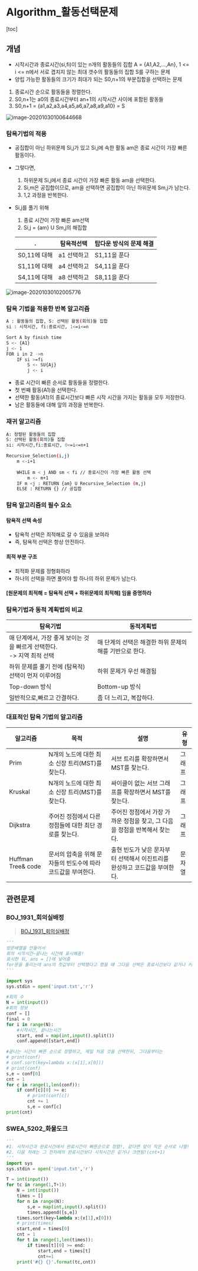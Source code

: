 # Algorithm_활동선택문제

[toc]

## 개념

- 시작시간과 종료시간(si,fi)이 있는 n개의 활동들의 집합 A = {A1,A2,...,An}, 1 <= i <= n에서 서로 겹치지 않는 최대 갯수의 활동들의 집합 S를 구하는 문제
- 양립 가능한 활동들의 크기가 최대가 되는 S0,n+1의 부분집합을 선택하는 문제

1. 종료시간 순으로 활동들을 정렬한다.
2. S0,n+1는 a0의 종료시간부터 an+1의 시작시간 사이에 포함된 활동들
3. S0,n+1 = {a1,a2,a3,a4,a5,a6,a7,a8,a9,a10} = S

![image-20201030100644668](Algorithm_활동선택문제.assets/image-20201030100644668.png)



### 탐욕기법의 적용

- 공집합이 아닌 하위문제 Si,j가 있고 Si,j에 속한 활동 am은 종료 시간이 가장 빠른 활동이다.

- 그렇다면,

  1. 하위문제 Si,j에서 종료 시간이 가장 빠른 활동 am을 선택한다.
  2. Si,m은 공집합이므로, am을 선택하면 공집합이 아닌 하위문제 Sm,j가 남는다.
  3. 1,2 과정을 반복한다.

- Si,j를 풀기 위해

  1. 종료 시간이 가장 빠른 am선택
  2. Si,j = {am} U Sm,j의 해집합

  | .            | 탐욕적선택  | 탑다운 방식의 문제 해결 |
  | ------------ | ----------- | ----------------------- |
  | S0,11에 대해 | a1 선택하고 | S1,11을 푼다            |
  | S1,11에 대해 | a4 선택하고 | S4,11을 푼다            |
  | S4,11에 대해 | a8 선택하고 | S8,11을 푼다            |

![image-20201030102005776](Algorithm_활동선택문제.assets/image-20201030102005776.png)



### 탐욕 기법을 적용한 반복 알고리즘

```sh
A : 활동들의 집합, S: 선택된 활동(회의)들 집합
si : 시작시간, fi:종료시간, 1<=i<=n

Sort A by finish time
S <- {A1}
j <- 1
FOR i in 2 ->n
	IF si >=fi
		S <- SU{Aj}
		j <- i
```

- 종료 시간이 빠른 순서로 활동들을 정렬한다.
- 첫 번째 활동(A1)을 선택한다.
- 선택한 활동(A1)의 종료시간보다 빠른 시작 시간을 가지는 활동을 모두 저장한다.
- 남은 활동들에 대해 앞의 과정을 반복한다.



### 재귀 알고리즘

```sh
A: 정렬된 활동들의 집합
S: 선택된 활동(회의)들 집합
si: 시작시간,fi:종료시간, 0<=i<=n+1

Recursive_Selection(i,j)
	m <-i+1
	
	WHILE m < j AND sm < fi // 종료시간이 가장 빠른 활동 선택
		m <- m+1
	IF m <j : RETURN {am} U Recursive_Selection (m,j)
	ELSE : RETURN {} // 공집합
```



### 탐욕 알고리즘의 필수 요소

#### 탐욕적 선택 속성

- 탐욕적 선택은 최적해로 갈 수 있음을 보여라
- 즉, 탐욕적 선택은 항상 안전하다.



#### 최적 부분 구조

- 최적화 문제를 정형화하라
- 하나의 선택을 하면 풀어야 할 하나의 하위 문제가 남는다.



#### **[원문제의 최적해 = 탐욕적 선택 + 하위문제의 최적해] 임을 증명하라**



### 탐욕기법과 동적 계획법의 비교

| 탐욕기법                                                     | 동적계획법                                              |
| ------------------------------------------------------------ | ------------------------------------------------------- |
| 매 단계에서, 가장 좋게 보이는 것을 빠르게 선택한다.<br />-> 지역 최적 선택 | 매 단계의 선택은 해결한 하위 문제의 해를 기반으로 한다. |
| 하위 문제를 풀기 전에 (탐욕적) 선택이 먼저 이루어짐          | 하위 문제가 우선 해결됨                                 |
| Top-down 방식                                                | Bottom-up 방식                                          |
| 일반적으로,빠르고 간결하다.                                  | 좀 더 느리고, 복잡하다.                                 |



### 대표적인 탐욕 기법의 알고리즘

| 알고리즘           | 목적                                                         | 설명                                                         | 유형   |
| ------------------ | ------------------------------------------------------------ | ------------------------------------------------------------ | ------ |
| Prim               | N개의 노드에 대한 최소 신장 트리(MST)를 찾는다.              | 서브 트리를 확장하면서 MST를 찾는다.                         | 그래프 |
| Kruskal            | N개의 노드에 대한 최소 신장 트리(MST)를 찾는다.              | 싸이클이 없는 서브 그래프를 확장하면서 MST를 찾는다.         | 그래프 |
| Dijkstra           | 주어진 정점에서 다른 정점들에 대한 최단 경로를 찾는다.       | 주어진 정점에서 가장 가까운 정점을 찾고, 그 다음을 정점을 반복해서 찾는다. | 그래프 |
| Huffman Tree& code | 문서의 압축을 위해 문자들의 빈도수에 따라 코드값을 부여한다. | 출현 빈도가 낮은 문자부터 선택해서 이진트리를 완성하고 코드값을 부여한다. | 문자열 |







## 관련문제

### BOJ_1931_회의실배정

> [BOJ_1931_회의실배정](https://www.acmicpc.net/problem/1931)

```python
'''
방문배열을 만들어서
회의 시작시간~끝나는 시간에 표시해줌!
표시한 뒤, ans = []에 넣어줌
for문을 돌리는데 ans의 첫값부터 선택했다고 했을 떄 그다음 선택은 종료시간보다 같거나 커야됨! 그렇게 수를 세고 MAX갱신
'''

import sys
sys.stdin = open('input.txt','r')

#회의 수
N = int(input())
#회의 정보
conf = []
final = 0
for i in range(N):
    #시작시간, 끝나는시간
    start, end = map(int,input().split())
    conf.append([start,end])

#끝나는 시간이 빠른 순으로 정렬하고, 제일 처음 것을 선택한뒤, 그다음부터는
# print(conf)
# conf.sort(key=lambda x:(x[1],x[0]))
# print(conf)
s,e = conf[0]
cnt = 1
for c in range(1,len(conf)):
    if conf[c][0] >= e:
        # print(conf[c])
        cnt += 1
        s,e = conf[c]
print(cnt)
```



### SWEA_5202_화물도크

```python
'''
#1. 시작시간과 완료시간에서 완료시간이 빠른순으로 정렬!, 같다면 앞이 작은 순서로 나열!
#2. 다음 차례는 그 전차례의 완료시간보다 시작시간은 같거나 크면됨!(cnt+1)
'''
import sys
sys.stdin = open('input.txt','r')

T = int(input())
for tc in range(1,T+1):
    N = int(input())
    times = []
    for n in range(N):
        s,e = map(int,input().split())
        times.append([s,e])
    times.sort(key=lambda x:(x[1],x[0]))
    # print(times)
    start,end = times[0]
    cnt = 1
    for t in range(1,len(times)):
        if times[t][0] >= end:
            start,end = times[t]
            cnt+=1
    print('#{} {}'.format(tc,cnt))

```

